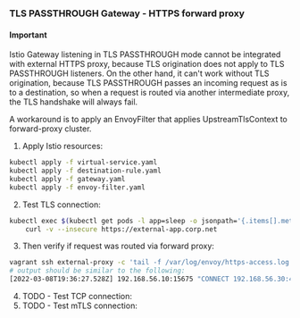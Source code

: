 ### TLS PASSTHROUGH Gateway - HTTPS forward proxy

#### Important
Istio Gateway listening in TLS PASSTHROUGH mode cannot be integrated with external HTTPS proxy,
because TLS origination does not apply to TLS PASSTHROUGH listeners.
On the other hand, it can't work without TLS origination, because TLS PASSTHROUGH
passes an incoming request as is to a destination, so when a request is routed via
another intermediate proxy, the TLS handshake will always fail.

A workaround is to apply an EnvoyFilter that applies UpstreamTlsContext to forward-proxy cluster.

1. Apply Istio resources:
```sh
kubectl apply -f virtual-service.yaml
kubectl apply -f destination-rule.yaml
kubectl apply -f gateway.yaml
kubectl apply -f envoy-filter.yaml
```

2. Test TLS connection:
```sh
kubectl exec $(kubectl get pods -l app=sleep -o jsonpath='{.items[].metadata.name}') -c sleep -- \
    curl -v --insecure https://external-app.corp.net
```

3. Then verify if request was routed via forward proxy:
```sh
vagrant ssh external-proxy -c 'tail -f /var/log/envoy/https-access.log'
# output should be similar to the following:
[2022-03-08T19:36:27.528Z] 192.168.56.10:15675 "CONNECT 192.168.56.30:443 - HTTP/1.1" - 200 - DC 
```

4. TODO - Test TCP connection:
5. TODO - Test mTLS connection:
